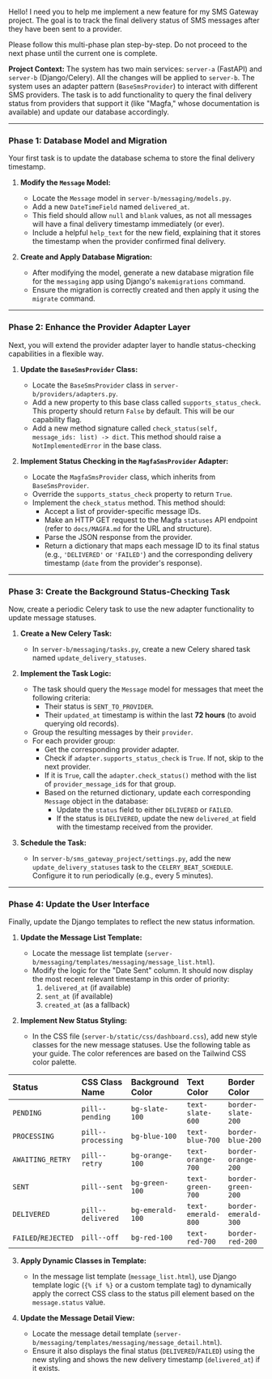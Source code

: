 
Hello! I need you to help me implement a new feature for my SMS Gateway project. The goal is to track the final delivery status of SMS messages after they have been sent to a provider.

Please follow this multi-phase plan step-by-step. Do not proceed to the next phase until the current one is complete.

**Project Context:**
The system has two main services: `server-a` (FastAPI) and `server-b` (Django/Celery). All the changes will be applied to `server-b`. The system uses an adapter pattern (`BaseSmsProvider`) to interact with different SMS providers. The task is to add functionality to query the final delivery status from providers that support it (like "Magfa," whose documentation is available) and update our database accordingly.

---

### **Phase 1: Database Model and Migration**

Your first task is to update the database schema to store the final delivery timestamp.

1.  **Modify the `Message` Model:**
    *   Locate the `Message` model in `server-b/messaging/models.py`.
    *   Add a new `DateTimeField` named `delivered_at`.
    *   This field should allow `null` and `blank` values, as not all messages will have a final delivery timestamp immediately (or ever).
    *   Include a helpful `help_text` for the new field, explaining that it stores the timestamp when the provider confirmed final delivery.

2.  **Create and Apply Database Migration:**
    *   After modifying the model, generate a new database migration file for the `messaging` app using Django's `makemigrations` command.
    *   Ensure the migration is correctly created and then apply it using the `migrate` command.

---

### **Phase 2: Enhance the Provider Adapter Layer**

Next, you will extend the provider adapter layer to handle status-checking capabilities in a flexible way.

1.  **Update the `BaseSmsProvider` Class:**
    *   Locate the `BaseSmsProvider` class in `server-b/providers/adapters.py`.
    *   Add a new property to this base class called `supports_status_check`. This property should return `False` by default. This will be our capability flag.
    *   Add a new method signature called `check_status(self, message_ids: list) -> dict`. This method should raise a `NotImplementedError` in the base class.

2.  **Implement Status Checking in the `MagfaSmsProvider` Adapter:**
    *   Locate the `MagfaSmsProvider` class, which inherits from `BaseSmsProvider`.
    *   Override the `supports_status_check` property to return `True`.
    *   Implement the `check_status` method. This method should:
        *   Accept a list of provider-specific message IDs.
        *   Make an HTTP GET request to the Magfa `statuses` API endpoint (refer to `docs/MAGFA.md` for the URL and structure).
        *   Parse the JSON response from the provider.
        *   Return a dictionary that maps each message ID to its final status (e.g., `'DELIVERED'` or `'FAILED'`) and the corresponding delivery timestamp (`date` from the provider's response).

---

### **Phase 3: Create the Background Status-Checking Task**

Now, create a periodic Celery task to use the new adapter functionality to update message statuses.

1.  **Create a New Celery Task:**
    *   In `server-b/messaging/tasks.py`, create a new Celery shared task named `update_delivery_statuses`.

2.  **Implement the Task Logic:**
    *   The task should query the `Message` model for messages that meet the following criteria:
        *   Their status is `SENT_TO_PROVIDER`.
        *   Their `updated_at` timestamp is within the last **72 hours** (to avoid querying old records).
    *   Group the resulting messages by their `provider`.
    *   For each provider group:
        *   Get the corresponding provider adapter.
        *   Check if `adapter.supports_status_check` is `True`. If not, skip to the next provider.
        *   If it is `True`, call the `adapter.check_status()` method with the list of `provider_message_id`s for that group.
        *   Based on the returned dictionary, update each corresponding `Message` object in the database:
            *   Update the `status` field to either `DELIVERED` or `FAILED`.
            *   If the status is `DELIVERED`, update the new `delivered_at` field with the timestamp received from the provider.

3.  **Schedule the Task:**
    *   In `server-b/sms_gateway_project/settings.py`, add the new `update_delivery_statuses` task to the `CELERY_BEAT_SCHEDULE`. Configure it to run periodically (e.g., every 5 minutes).

---

### **Phase 4: Update the User Interface**

Finally, update the Django templates to reflect the new status information.

1.  **Update the Message List Template:**
    *   Locate the message list template (`server-b/messaging/templates/messaging/message_list.html`).
    *   Modify the logic for the "Date Sent" column. It should now display the most recent relevant timestamp in this order of priority:
        1.  `delivered_at` (if available)
        2.  `sent_at` (if available)
        3.  `created_at` (as a fallback)

2.  **Implement New Status Styling:**
    *   In the CSS file (`server-b/static/css/dashboard.css`), add new style classes for the new message statuses. Use the following table as your guide. The color references are based on the Tailwind CSS color palette.

| Status | CSS Class Name | Background Color | Text Color | Border Color |
| :--- | :--- | :--- | :--- | :--- |
| `PENDING` | `pill--pending` | `bg-slate-100` | `text-slate-600` | `border-slate-200` |
| `PROCESSING` | `pill--processing`| `bg-blue-100` | `text-blue-700` | `border-blue-200` |
| `AWAITING_RETRY`| `pill--retry` | `bg-orange-100` | `text-orange-700`| `border-orange-200`|
| `SENT` | `pill--sent` | `bg-green-100` | `text-green-700` | `border-green-200` |
| `DELIVERED` | `pill--delivered` | `bg-emerald-100`| `text-emerald-800`| `border-emerald-300`|
| `FAILED`/`REJECTED`| `pill--off` | `bg-red-100` | `text-red-700` | `border-red-200` |

3.  **Apply Dynamic Classes in Template:**
    *   In the message list template (`message_list.html`), use Django template logic (`{% if %}` or a custom template tag) to dynamically apply the correct CSS class to the status pill element based on the `message.status` value.

4.  **Update the Message Detail View:**
    *   Locate the message detail template (`server-b/messaging/templates/messaging/message_detail.html`).
    *   Ensure it also displays the final status (`DELIVERED`/`FAILED`) using the new styling and shows the new delivery timestamp (`delivered_at`) if it exists.